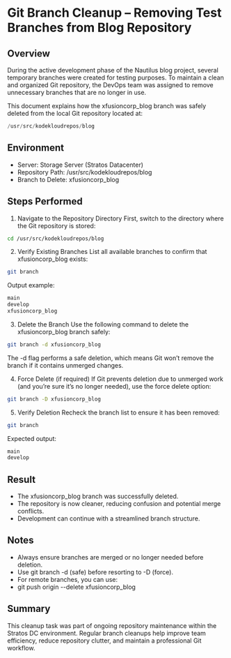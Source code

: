 # Git Branch Cleanup – Removing Test Branches from Blog Repository

## Overview
During the active development phase of the Nautilus blog project, several temporary branches were created for testing purposes. 
To maintain a clean and organized Git repository, the DevOps team was assigned to remove unnecessary branches that are no longer in use.

This document explains how the xfusioncorp_blog branch was safely deleted from the local Git repository located at:
```swift
/usr/src/kodekloudrepos/blog
```
## Environment
  - Server: Storage Server (Stratos Datacenter)
  - Repository Path: /usr/src/kodekloudrepos/blog
  - Branch to Delete: xfusioncorp_blog

## Steps Performed
1. Navigate to the Repository Directory
First, switch to the directory where the Git repository is stored:
```bash
cd /usr/src/kodekloudrepos/blog
```
2. Verify Existing Branches
List all available branches to confirm that xfusioncorp_blog exists:
```bash
git branch
```
Output example:
```css
main
develop
xfusioncorp_blog
```
3. Delete the Branch
Use the following command to delete the xfusioncorp_blog branch safely:
```bash
git branch -d xfusioncorp_blog
```
The -d flag performs a safe deletion, which means Git won’t remove the branch if it contains unmerged changes.

4. Force Delete (if required)
If Git prevents deletion due to unmerged work (and you’re sure it’s no longer needed), use the force delete option:
```bash
git branch -D xfusioncorp_blog
```
5. Verify Deletion
Recheck the branch list to ensure it has been removed:
```bash
git branch
```
Expected output:
```css
main
develop
```
## Result
  - The xfusioncorp_blog branch was successfully deleted.
  - The repository is now cleaner, reducing confusion and potential merge conflicts.
  - Development can continue with a streamlined branch structure.

## Notes
  - Always ensure branches are merged or no longer needed before deletion.
  - Use git branch -d (safe) before resorting to -D (force).
  - For remote branches, you can use:
  - git push origin --delete xfusioncorp_blog

## Summary
This cleanup task was part of ongoing repository maintenance within the Stratos DC environment. 
Regular branch cleanups help improve team efficiency, reduce repository clutter, and maintain a professional Git workflow.
